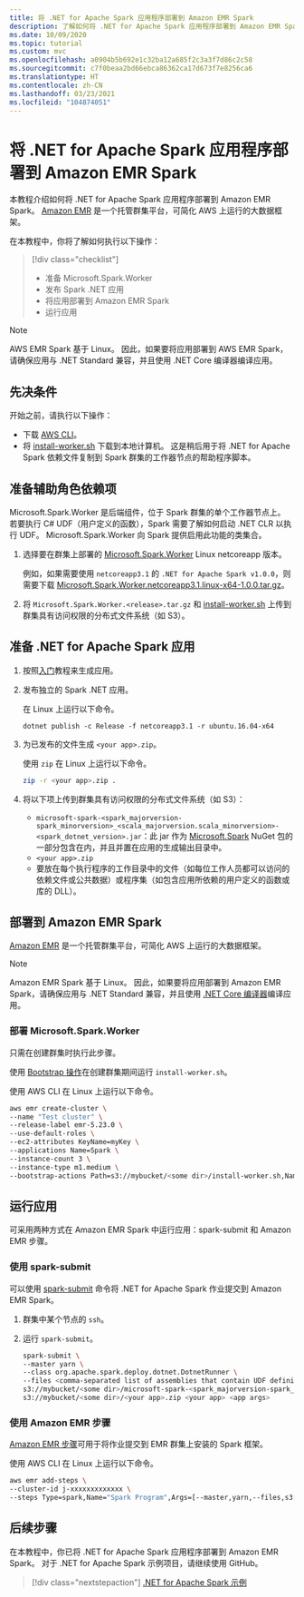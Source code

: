 ```yaml
---
title: 将 .NET for Apache Spark 应用程序部署到 Amazon EMR Spark
description: 了解如何将 .NET for Apache Spark 应用程序部署到 Amazon EMR Spark。
ms.date: 10/09/2020
ms.topic: tutorial
ms.custom: mvc
ms.openlocfilehash: a0904b5b692e1c32ba12a685f2c3a3f7d86c2c58
ms.sourcegitcommit: c7f0beaa2bd66ebca86362ca17d673f7e8256ca6
ms.translationtype: HT
ms.contentlocale: zh-CN
ms.lasthandoff: 03/23/2021
ms.locfileid: "104874051"
---
```

# <a name="deploy-a-net-for-apache-spark-application-to-amazon-emr-spark"></a>将 .NET for Apache Spark 应用程序部署到 Amazon EMR Spark

本教程介绍如何将 .NET for Apache Spark 应用程序部署到 Amazon EMR Spark。 [Amazon EMR](https://docs.aws.amazon.com/emr/latest/ManagementGuide/emr-what-is-emr.html) 是一个托管群集平台，可简化 AWS 上运行的大数据框架。

在本教程中，你将了解如何执行以下操作：

> [!div class="checklist"]
>
> * 准备 Microsoft.Spark.Worker
> * 发布 Spark .NET 应用
> * 将应用部署到 Amazon EMR Spark
> * 运行应用

> [!Note]
> AWS EMR Spark 基于 Linux。 因此，如果要将应用部署到 AWS EMR Spark，请确保应用与 .NET Standard 兼容，并且使用 .NET Core 编译器编译应用。

## <a name="prerequisites"></a>先决条件

开始之前，请执行以下操作：

* 下载 [AWS CLI](https://aws.amazon.com/cli/)。
* 将 [install-worker.sh](https://github.com/dotnet/spark/blob/main/deployment/install-worker.sh) 下载到本地计算机。 这是稍后用于将 .NET for Apache Spark 依赖文件复制到 Spark 群集的工作器节点的帮助程序脚本。

## <a name="prepare-worker-dependencies"></a>准备辅助角色依赖项

Microsoft.Spark.Worker 是后端组件，位于 Spark 群集的单个工作器节点上。 若要执行 C# UDF（用户定义的函数），Spark 需要了解如何启动 .NET CLR 以执行 UDF。 Microsoft.Spark.Worker 向 Spark 提供启用此功能的类集合。

1. 选择要在群集上部署的 [Microsoft.Spark.Worker](https://github.com/dotnet/spark/releases) Linux netcoreapp 版本。

   例如，如果需要使用 `netcoreapp3.1` 的 `.NET for Apache Spark v1.0.0`，则需要下载 [Microsoft.Spark.Worker.netcoreapp3.1.linux-x64-1.0.0.tar.gz](https://github.com/dotnet/spark/releases/download/v1.0.0/Microsoft.Spark.Worker.netcoreapp3.1.linux-x64-1.0.0.tar.gz)。

2. 将 `Microsoft.Spark.Worker.<release>.tar.gz` 和 [install-worker.sh](https://github.com/dotnet/spark/blob/main/deployment/install-worker.sh) 上传到群集具有访问权限的分布式文件系统（如 S3）。

## <a name="prepare-your-net-for-apache-spark-app"></a>准备 .NET for Apache Spark 应用

1. 按照[入门](get-started.md)教程来生成应用。

2. 发布独立的 Spark .NET 应用。

   在 Linux 上运行以下命令。

   ```dotnetcli
   dotnet publish -c Release -f netcoreapp3.1 -r ubuntu.16.04-x64
   ```

3. 为已发布的文件生成 `<your app>.zip`。

   使用 `zip` 在 Linux 上运行以下命令。

   ```bash
   zip -r <your app>.zip .
   ```

4. 将以下项上传到群集具有访问权限的分布式文件系统（如 S3）：

   * `microsoft-spark-<spark_majorversion-spark_minorversion>_<scala_majorversion.scala_minorversion>-<spark_dotnet_version>.jar`：此 jar 作为 [Microsoft.Spark](https://www.nuget.org/packages/Microsoft.Spark/) NuGet 包的一部分包含在内，并且并置在应用的生成输出目录中。
   * `<your app>.zip`
   * 要放在每个执行程序的工作目录中的文件（如每位工作人员都可以访问的依赖文件或公共数据）或程序集（如包含应用所依赖的用户定义的函数或库的 DLL）。

## <a name="deploy-to-amazon-emr-spark"></a>部署到 Amazon EMR Spark

[Amazon EMR](https://docs.aws.amazon.com/emr/latest/ManagementGuide/emr-what-is-emr.html) 是一个托管群集平台，可简化 AWS 上运行的大数据框架。

> [!NOTE]
> Amazon EMR Spark 基于 Linux。 因此，如果要将应用部署到 Amazon EMR Spark，请确保应用与 .NET Standard 兼容，并且使用 [.NET Core 编译器](https://dotnet.microsoft.com/download)编译应用。

### <a name="deploy-microsoftsparkworker"></a>部署 Microsoft.Spark.Worker

只需在创建群集时执行此步骤。

使用 [Bootstrap 操作](https://docs.aws.amazon.com/emr/latest/ManagementGuide/emr-plan-bootstrap.html)在创建群集期间运行 `install-worker.sh`。

使用 AWS CLI 在 Linux 上运行以下命令。

```bash
aws emr create-cluster \
--name "Test cluster" \
--release-label emr-5.23.0 \
--use-default-roles \
--ec2-attributes KeyName=myKey \
--applications Name=Spark \
--instance-count 3 \
--instance-type m1.medium \
--bootstrap-actions Path=s3://mybucket/<some dir>/install-worker.sh,Name="Install Microsoft.Spark.Worker",Args=["aws","s3://mybucket/<some dir>/Microsoft.Spark.Worker.<release>.tar.gz","/usr/local/bin"]
```

## <a name="run-your-app"></a>运行应用

可采用两种方式在 Amazon EMR Spark 中运行应用：spark-submit 和 Amazon EMR 步骤。

### <a name="use-spark-submit"></a>使用 spark-submit

可以使用 [spark-submit](https://spark.apache.org/docs/latest/submitting-applications.html) 命令将 .NET for Apache Spark 作业提交到 Amazon EMR Spark。

1. 群集中某个节点的 `ssh`。

2. 运行 `spark-submit`。

   ```bash
   spark-submit \
   --master yarn \
   --class org.apache.spark.deploy.dotnet.DotnetRunner \
   --files <comma-separated list of assemblies that contain UDF definitions, if any> \
   s3://mybucket/<some dir>/microsoft-spark-<spark_majorversion-spark_minorversion>_<scala_majorversion.scala_minorversion>-<spark_dotnet_version>.jar \
   s3://mybucket/<some dir>/<your app>.zip <your app> <app args>
   ```

### <a name="use-amazon-emr-steps"></a>使用 Amazon EMR 步骤

[Amazon EMR 步骤](https://docs.aws.amazon.com/emr/latest/ReleaseGuide/emr-spark-submit-step.html)可用于将作业提交到 EMR 群集上安装的 Spark 框架。

使用 AWS CLI 在 Linux 上运行以下命令。

```bash
aws emr add-steps \
--cluster-id j-xxxxxxxxxxxxx \
--steps Type=spark,Name="Spark Program",Args=[--master,yarn,--files,s3://mybucket/<some dir>/<udf assembly>,--class,org.apache.spark.deploy.dotnet.DotnetRunner,s3://mybucket/<some dir>/microsoft-spark-<spark_majorversion-spark_minorversion>_<scala_majorversion.scala_minorversion>-<spark_dotnet_version>.jar,s3://mybucket/<some dir>/<your app>.zip,<your app>,<app arg 1>,<app arg 2>,...,<app arg n>],ActionOnFailure=CONTINUE
```

## <a name="next-steps"></a>后续步骤

在本教程中，你已将 .NET for Apache Spark 应用程序部署到 Amazon EMR Spark。 对于 .NET for Apache Spark 示例项目，请继续使用 GitHub。

> [!div class="nextstepaction"]
> [.NET for Apache Spark 示例](https://github.com/dotnet/spark/tree/main/examples)
